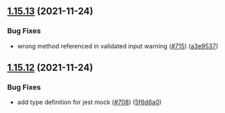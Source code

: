## [1.15.13](https://github.com/react-native-async-storage/async-storage/compare/v1.15.12...v1.15.13) (2021-11-24)


### Bug Fixes

* wrong method referenced in validated input warning ([#715](https://github.com/react-native-async-storage/async-storage/issues/715)) ([a3e9537](https://github.com/react-native-async-storage/async-storage/commit/a3e9537e775147420bc3fcdc26b21efcfb6fada1))

## [1.15.12](https://github.com/react-native-async-storage/async-storage/compare/v1.15.11...v1.15.12) (2021-11-24)


### Bug Fixes

* add type definition for jest mock ([#708](https://github.com/react-native-async-storage/async-storage/issues/708)) ([5f6d6a0](https://github.com/react-native-async-storage/async-storage/commit/5f6d6a045fcaa1a5b56a34ebad6d948e5530f965))
